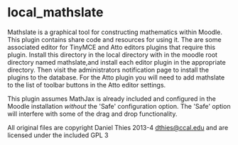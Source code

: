 local_mathslate
==============

Mathslate is a graphical tool for constructing mathematics within Moodle.
This plugin contains share code and resources for using it.  The are
some associated editor for TinyMCE and Atto editors plugins that require
this plugin.  Install this directory in the local directory with in the
moodle root directory named mathslate,and install each editor plugin in
the appropriate directory. Then visit the administrators notification
page to install the plugins to the database. For the Atto plugin you
will need to add mathslate to the list of toolbar buttons in the Atto
editor settings.

This plugin assumes MathJax is already included and configured in the
Moodle installation *without* the 'Safe' configuration option. The 'Safe'
option will interfere with some of the drag and drop functionality.

All original files are copyright 
Daniel Thies 2013-4 
dthies@ccal.edu
and are licensed under the included GPL 3
